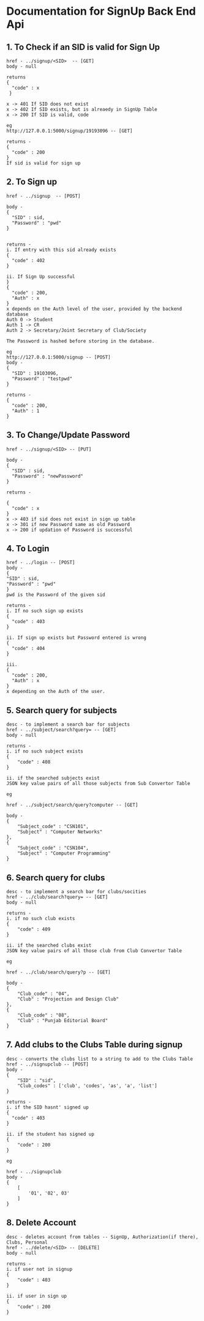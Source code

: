 # Documentation for SignUp Back End Api

## 1. To Check if an SID is valid for Sign Up

    href - ../signup/<SID>  -- [GET]
    body - null

    returns 
    {
      "code" : x 
     }

    x -> 401 If SID does not exist
    x -> 402 If SID exists, but is alreaedy in SignUp Table
    x -> 200 If SID is valid, code 

    eg 
    http://127.0.0.1:5000/signup/19193096 -- [GET]

    returns - 
    {
      "code" : 200
    }
    If sid is valid for sign up
  

## 2. To Sign up 
  
    href - ../signup  -- [POST]

    body - 
    {
      "SID" : sid,
      "Password" : "pwd"
    }


    returns - 
    i. If entry with this sid already exists 
    {
      "code" : 402
    }
    
    ii. If Sign Up successful
    }
    {
      "code" : 200,
      "Auth" : x
    }
    x depends on the Auth level of the user, provided by the backend database
    Auth 0 -> Student
    Auth 1 -> CR
    Auth 2 -> Secretary/Joint Secretary of Club/Society

    The Password is hashed before storing in the database.

    eg
    http://127.0.0.1:5000/signup -- [POST]
    body - 
    {
      "SID" : 19103096,
      "Password" : "testpwd"
    }

    returns - 
    {
      "code" : 200,
      "Auth" : 1
    }

  
  ## 3. To Change/Update Password

    href - ../signup/<SID> -- [PUT]
    
    body - 
    {
      "SID" : sid,
      "Password" : "newPassword"
    }
    
    returns - 

    {
      "code" : x
    }
    x -> 403 if sid does not exist in sign up table
    x -> 301 if new Password same as old Password
    x -> 200 if updation of Password is successful
    
    
## 4. To Login 
  
    href - ../login -- [POST]
    body - 
    {
    "SID" : sid,
    "Password" : "pwd"
    }
    pwd is the Password of the given sid
    
    returns - 
    i. If no such sign up exists
    {
      "code" : 403
    }
    
    ii. If sign up exists but Password entered is wrong
    {
      "code" : 404
    }
    
    iii. 
    {
      "code" : 200,
      "Auth" : x
    }
    x depending on the Auth of the user.


## 5. Search query for subjects

    desc - to implement a search bar for subjects
    href - ../subject/search?query= -- [GET]
    body - null

    returns - 
    i. if no such subject exists
    {
        "code" : 408
    }

    ii. if the searched subjects exist
    JSON key value pairs of all those subjects from Sub Convertor Table

    eg

    href - ../subject/search/query?computer -- [GET]

    body - 
    {
        "Subject_code" : "CSN101",
        "Subject" : "Computer Networks"
    },
    {
        "Subject_code" : "CSN104",
        "Subject" : "Computer Programming"
    }


## 6. Search query for clubs

    desc - to implement a search bar for clubs/socities
    href - ../club/search?query= -- [GET]
    body - null

    returns - 
    i. if no such club exists
    {
        "code" : 409
    }

    ii. if the searched clubs exist
    JSON key value pairs of all those club from Club Convertor Table

    eg

    href - ../club/search/query?p -- [GET]

    body - 
    {
        "Club_code" : "04",
        "Club" : "Projection and Design Club"
    },
    {
        "Club_code" : "08",
        "Club" : "Punjab Editorial Board"
    }

## 7. Add clubs to the Clubs Table during signup

    desc - converts the clubs list to a string to add to the Clubs Table
    href - ../signupclub -- [POST]
    body - 
    {
        "SID" : "sid",
        "Club_codes" : ['club', 'codes', 'as', 'a', 'list']
    }

    returns - 
    i. if the SID hasnt' signed up
    {
      "code" : 403
    }

    ii. if the student has signed up
    {
        "code" : 200
    }

    eg 

    href - ../signupclub
    body -
    {
        [
            '01', '02', 03'
        ]
    }


## 8. Delete Account 

    desc - deletes account from tables -- SignUp, Authorization(if there), Clubs, Personal
    href - ../delete/<SID> -- [DELETE]
    body - null

    returns - 
    i. if user not in signup
    {
        "code" : 403
    }

    ii. if user in sign up
    {
        "code" : 200
    }


